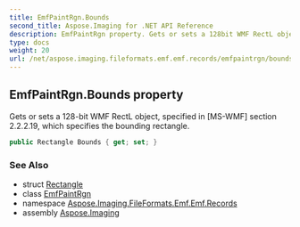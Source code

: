 ```yaml
---
title: EmfPaintRgn.Bounds
second_title: Aspose.Imaging for .NET API Reference
description: EmfPaintRgn property. Gets or sets a 128bit WMF RectL object specified in MSWMF section 2.2.2.19 which specifies the bounding rectangle
type: docs
weight: 20
url: /net/aspose.imaging.fileformats.emf.emf.records/emfpaintrgn/bounds/
---
```

## EmfPaintRgn.Bounds property

Gets or sets a 128-bit WMF RectL object, specified in [MS-WMF] section 2.2.2.19, which specifies the bounding rectangle.

```csharp
public Rectangle Bounds { get; set; }
```

### See Also

* struct [Rectangle](../../../aspose.imaging/rectangle/)
* class [EmfPaintRgn](../)
* namespace [Aspose.Imaging.FileFormats.Emf.Emf.Records](../../emfpaintrgn/)
* assembly [Aspose.Imaging](../../../)



